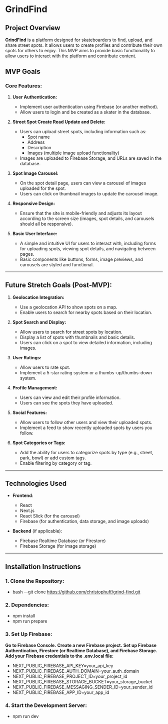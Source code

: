 # **GrindFind**

## **Project Overview**

**GrindFind** is a platform designed for skateboarders to find, upload, and share street spots. It allows users to create profiles and contribute their own spots for others to enjoy. This MVP aims to provide basic functionality to allow users to interact with the platform and contribute content.

## **MVP Goals**

### **Core Features:**

1. **User Authentication:**
   - Implement user authentication using Firebase (or another method).
   - Allow users to login and be created as a skater in the database. 

2. **Street Spot Create Read Update and Delete:**
   - Users can upload street spots, including information such as:
     - Spot name
     - Address
     - Description
     - Images (multiple image upload functionality)
   - Images are uploaded to Firebase Storage, and URLs are saved in the database.

3. **Spot Image Carousel:**
   - On the spot detail page, users can view a carousel of images uploaded for the spot.
   - Users can click on thumbnail images to update the carousel image.

4. **Responsive Design:**
   - Ensure that the site is mobile-friendly and adjusts its layout according to the screen size (images, spot details, and carousels should all be responsive).

5. **Basic User Interface:**
   - A simple and intuitive UI for users to interact with, including forms for uploading spots, viewing spot details, and navigating between pages.
   - Basic components like buttons, forms, image previews, and carousels are styled and functional.

---

## **Future Stretch Goals (Post-MVP):**

1. **Geolocation Integration:**
   - Use a geolocation API to show spots on a map.
   - Enable users to search for nearby spots based on their location.

2. **Spot Search and Display:**
   - Allow users to search for street spots by location.
   - Display a list of spots with thumbnails and basic details.
   - Users can click on a spot to view detailed information, including images.

3. **User Ratings:**
   - Allow users to rate spot.
   - Implement a 5-star rating system or a thumbs-up/thumbs-down system.

4. **Profile Management:**
   - Users can view and edit their profile information.
   - Users can see the spots they have uploaded.

5. **Social Features:**
   - Allow users to follow other users and view their uploaded spots.
   - Implement a feed to show recently uploaded spots by users you follow.

6. **Spot Categories or Tags:**
   - Add the ability for users to categorize spots by type (e.g., street, park, bowl) or add custom tags.
   - Enable filtering by category or tag.

---

## **Technologies Used**

- **Frontend**:
  - React
  - Next.js
  - React Slick (for the carousel)
  - Firebase (for authentication, data storage, and image uploads)

- **Backend** (if applicable):
  - Firebase Realtime Database (or Firestore)
  - Firebase Storage (for image storage)

---

## **Installation Instructions**

### **1. Clone the Repository:**
 - bash
 --git clone https://github.com/christophuff/grind-find.git

### **2. Dependencies:**
 - npm install 
 - npm run prepare

### **3. Set Up Firebase:**

**Go to Firebase Console.**
**Create a new Firebase project.**
**Set up Firebase Authentication, Firestore (or Realtime Database), and Firebase Storage.**
**Add your Firebase credentials to the .env.local file:**

 - NEXT_PUBLIC_FIREBASE_API_KEY=your_api_key
 - NEXT_PUBLIC_FIREBASE_AUTH_DOMAIN=your_auth_domain
 - NEXT_PUBLIC_FIREBASE_PROJECT_ID=your_project_id
 - NEXT_PUBLIC_FIREBASE_STORAGE_BUCKET=your_storage_bucket
 - NEXT_PUBLIC_FIREBASE_MESSAGING_SENDER_ID=your_sender_id
 - NEXT_PUBLIC_FIREBASE_APP_ID=your_app_id

 ### **4. Start the Development Server:**
 - npm run dev

